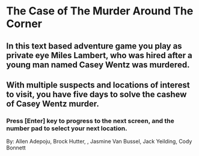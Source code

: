 # The Case of The Murder Around The Corner

## In this text based adventure game you play as private eye Miles Lambert, who was hired after a young man named Casey Wentz was murdered.
## With multiple suspects and locations of interest to visit, you have five days to solve the cashew of Casey Wentz murder.

### **Press [Enter] key to progress to the next screen, and the number pad to select your next location.**

 By: Allen Adepoju, Brock Hutter, , Jasmine Van Bussel, Jack Yeilding, Cody Bonnett

